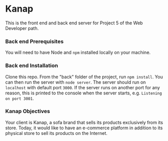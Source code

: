 # Kanap #



This is the front end and back end server for Project 5 of the Web Developer path.

### Back end Prerequisites ###

You will need to have Node and `npm` installed locally on your machine.

### Back end Installation ###

Clone this repo. From the "back" folder of the project, run `npm install`. You 
can then run the server with `node server`. 
The server should run on `localhost` with default port `3000`. If the
server runs on another port for any reason, this is printed to the
console when the server starts, e.g. `Listening on port 3001`.

### Kanap Objectives ###
Your client is Kanap, a sofa brand that sells its products exclusively from its store. 
Today, it would like to have an e-commerce platform in addition to its physical store to sell its products on the Internet.
